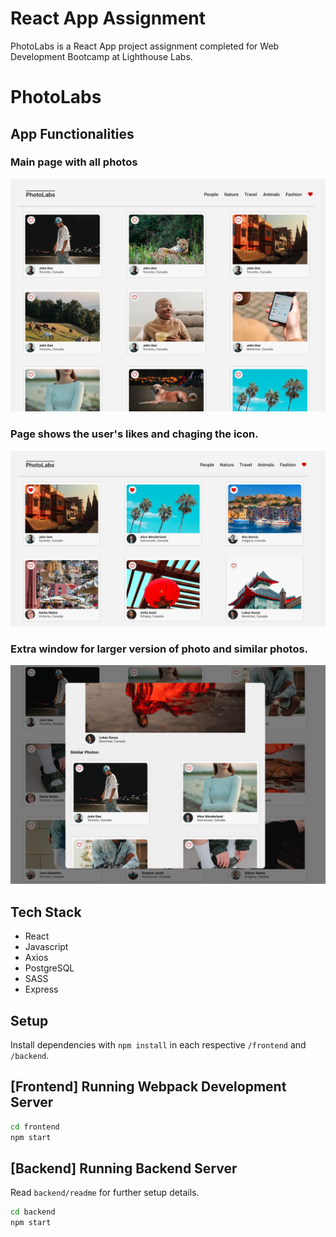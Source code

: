 # React App Assignment
PhotoLabs is a React App project assignment completed for Web Development Bootcamp at Lighthouse Labs.

# PhotoLabs

## App Functionalities

### Main page with all photos
![First page](/docs/first-page.png)

### Page shows the user's likes and chaging the icon.
![Page with likes](/docs/liked-page.png)

### Extra window for larger version of photo and similar photos.
![Extra](/docs/extra-view.png)

## Tech Stack
- React
- Javascript
- Axios
- PostgreSQL
- SASS
- Express

## Setup

Install dependencies with `npm install` in each respective `/frontend` and `/backend`.

## [Frontend] Running Webpack Development Server

```sh
cd frontend
npm start
```

## [Backend] Running Backend Server

Read `backend/readme` for further setup details.

```sh
cd backend
npm start
```